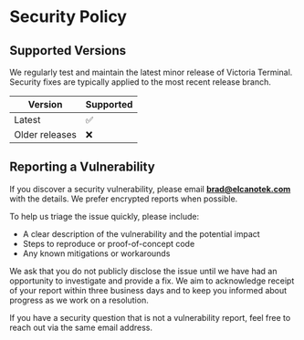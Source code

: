 # Security Policy

## Supported Versions

We regularly test and maintain the latest minor release of Victoria Terminal. Security fixes are typically applied to the most recent release branch.

| Version | Supported          |
| ------- | ------------------ |
| Latest  | :white_check_mark: |
| Older releases | :x: |

## Reporting a Vulnerability

If you discover a security vulnerability, please email **brad@elcanotek.com** with the details. We prefer encrypted reports when possible.

To help us triage the issue quickly, please include:

- A clear description of the vulnerability and the potential impact
- Steps to reproduce or proof-of-concept code
- Any known mitigations or workarounds

We ask that you do not publicly disclose the issue until we have had an opportunity to investigate and provide a fix. We aim to acknowledge receipt of your report within three business days and to keep you informed about progress as we work on a resolution.

If you have a security question that is not a vulnerability report, feel free to reach out via the same email address.
